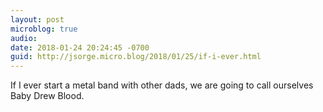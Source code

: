 ```yaml
---
layout: post
microblog: true
audio: 
date: 2018-01-24 20:24:45 -0700
guid: http://jsorge.micro.blog/2018/01/25/if-i-ever.html
---
```

If I ever start a metal band with other dads, we are going to call ourselves Baby Drew Blood.
